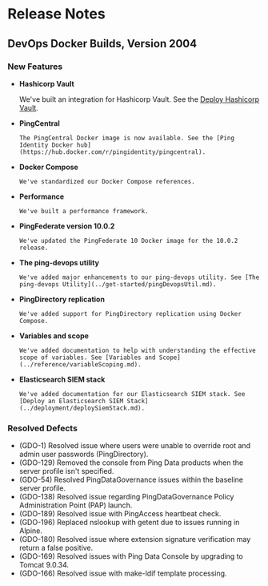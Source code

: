 # Release Notes

## DevOps Docker Builds, Version 2004

### New Features

- **Hashicorp Vault**

  We've built an integration for Hashicorp Vault. See the [Deploy Hashicorp Vault](../deployment/deployVault.md).

- **PingCentral**

      The PingCentral Docker image is now available. See the [Ping Identity Docker hub](https://hub.docker.com/r/pingidentity/pingcentral).

- **Docker Compose**

      We've standardized our Docker Compose references.

- **Performance**

      We've built a performance framework.

- **PingFederate version 10.0.2**

      We've updated the PingFederate 10 Docker image for the 10.0.2 release.

- **The ping-devops utility**

      We've added major enhancements to our ping-devops utility. See [The ping-devops Utility](../get-started/pingDevopsUtil.md).

- **PingDirectory replication**

      We've added support for PingDirectory replication using Docker Compose.

- **Variables and scope**

      We've added documentation to help with understanding the effective scope of variables. See [Variables and Scope](../reference/variableScoping.md).

- **Elasticsearch SIEM stack**

      We've added documentation for our Elasticsearch SIEM stack. See [Deploy an Elasticsearch SIEM Stack](../deployment/deploySiemStack.md).

### Resolved Defects

- (GDO-1) Resolved issue where users were unable to override root and admin user passwords (PingDirectory).
- (GDO-129) Removed the console from Ping Data products when the server profile isn't specified.
- (GDO-54) Resolved PingDataGovernance issues within the baseline server profile.
- (GDO-138) Resolved issue regarding PingDataGovernance Policy Administration Point (PAP) launch.
- (GDO-189) Resolved issue with PingAccess heartbeat check.
- (GDO-196) Replaced nslookup with getent due to issues running in Alpine.
- (GDO-180) Resolved issue where extension signature verification may return a false positive.
- (GDO-169) Resolved issues with Ping Data Console by upgrading to Tomcat 9.0.34.
- (GDO-166) Resolved issue with make-ldif template processing.
